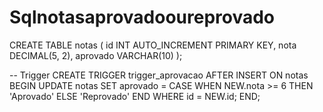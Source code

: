 # Sqlnotasaprovadooureprovado

CREATE TABLE notas (
    id INT AUTO_INCREMENT PRIMARY KEY,
    nota DECIMAL(5, 2),
    aprovado VARCHAR(10)
);

-- Trigger
CREATE TRIGGER trigger_aprovacao
AFTER INSERT ON notas
BEGIN
    UPDATE notas
    SET aprovado = CASE 
        WHEN NEW.nota >= 6 THEN 'Aprovado'
        ELSE 'Reprovado'
        END
    WHERE id = NEW.id;
END;
